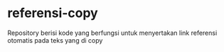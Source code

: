 # referensi-copy
Repository berisi kode yang berfungsi untuk menyertakan link referensi otomatis pada teks yang di copy
